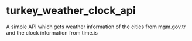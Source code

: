 # turkey_weather_clock_api

A simple API which gets weather information of the cities from mgm.gov.tr and the clock information from time.is
